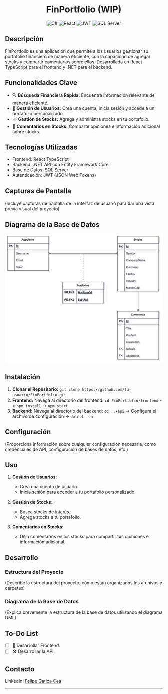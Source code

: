 
<h1 align="center">FinPortfolio (WIP)</h1>
<p align="center">
  <img src="https://upload.wikimedia.org/wikipedia/commons/thumb/7/7d/Microsoft_.NET_logo.svg/1024px-Microsoft_.NET_logo.svg.png" alt="C#" width="50" height="50"/>
  <img src="https://upload.wikimedia.org/wikipedia/commons/thumb/a/a7/React-icon.svg/2300px-React-icon.svg.png" alt="React" width="50" height="50"/>
  <img src="https://cdn.worldvectorlogo.com/logos/jwt-3.svg" alt="JWT" width="50" height="50"/>
  <img src="https://mvpcluster.com/wp-content/uploads/2016/04/sql-server-1.png" alt="SQL Server" width="50" height="50"/>
</p>

## Descripción
FinPortfolio es una aplicación que permite a los usuarios gestionar su portafolio financiero de manera eficiente, con la capacidad de agregar stocks y compartir comentarios sobre ellos. Desarrollada en React TypeScript para el frontend y .NET para el backend.

## Funcionalidades Clave
- 🔍 **Búsqueda Financiera Rápida:** Encuentra información relevante de manera eficiente.
- 👤 **Gestión de Usuarios:** Crea una cuenta, inicia sesión y accede a un portafolio personalizado.
- 📈 **Gestión de Stocks:** Agrega y administra stocks en tu portafolio.
- 💬 **Comentarios en Stocks:** Comparte opiniones e información adicional sobre stocks.

## Tecnologías Utilizadas
- Frontend: React TypeScript
- Backend: .NET API con Entity Framework Core
- Base de Datos: SQL Server
- Autenticación: JWT (JSON Web Tokens)

## Capturas de Pantalla
(Incluye capturas de pantalla de la interfaz de usuario para dar una vista previa visual del proyecto)

## Diagrama de la Base de Datos
<img src="https://raw.githubusercontent.com/juzt3/FinPortfolio/main/FinPortfolio.drawio.svg" alt="UML"/>

## Instalación
1. **Clonar el Repositorio:** `git clone https://github.com/tu-usuario/FinPortfolio.git`
2. **Frontend:** Navega al directorio del frontend: `cd FinPortfolio/frontend` -> `npm install` -> `npm start`
3. **Backend:** Navega al directorio del backend: `cd ../api` -> Configura el archivo de configuración -> `dotnet run`

## Configuración
(Proporciona información sobre cualquier configuración necesaria, como credenciales de API, configuración de bases de datos, etc.)

## Uso
1. **Gestión de Usuarios:**
    - Crea una cuenta de usuario.
    - Inicia sesión para acceder a tu portafolio personalizado.
  
2. **Gestión de Stocks:**
    - Busca stocks de interés.
    - Agrega stocks a tu portafolio.

3. **Comentarios en Stocks:**
    - Deja comentarios en los stocks para compartir tus opiniones e información adicional.

## Desarrollo
### Estructura del Proyecto
(Describe la estructura del proyecto, cómo están organizados los archivos y carpetas)

### Diagrama de la Base de Datos
(Explica brevemente la estructura de la base de datos utilizando el diagrama UML)

## To-Do List
- [ ] 🚀 Desarrollar Frontend.
- [ ] 🛠 Desarrollar la API.

## Contacto
LinkedIn: [Felipe Gatica Cea](https://www.linkedin.com/in/felipe-gatica-cea-124b01270/)

---
